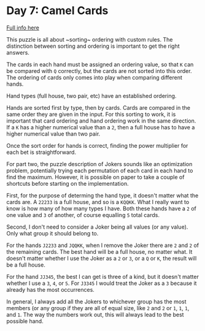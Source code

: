 # Day 7: Camel Cards

[Full info here](https://adventofcode.com/2023/day/7)

This puzzle is all about ~sorting~ ordering with custom rules. The distinction between
sorting and ordering is important to get the right answers.

The cards in each hand must be assigned an ordering value, so that `K` can be compared
with `Q` correctly, but the cards are not sorted into this order. The ordering of
cards only comes into play when comparing different hands.

Hand types (full house, two pair, etc) have an established ordering.

Hands are sorted first by type, then by cards. Cards are compared in the same order
they are given in the input. For this sorting to work, it is important that card ordering
and hand ordering work in the same direction. If a `K` has a higher numerical value
than a `2`, then a full house has to have a higher numerical value than two pair.

Once the sort order for hands is correct, finding the power multiplier for each bet is
straightforward.

For part two, the puzzle description of Jokers sounds like an optimization problem,
potentially trying each permutation of each card in each hand to find the maximum.
However, it is possible on paper to take a couple of shortcuts before starting on the
implementation.

First, for the purpose of determing the hand type, it doesn't matter what the cards
are. A `22233` is a full house, and so is a `KQQKK`. What I really want to know is
how many of how many types I have. Both these hands have a `2` of one value and `3` of
another, of course equalling `5` total cards.

Second, I don't need to consider a Joker being all values (or any value). Only what
group it should belong to.

For the hands `J2233` and `JQQKK`, when I remove the Joker there are `2` and `2` of
the remaining cards. The best hand will be a full house, no matter what. It doesn't
matter whether I use the Joker as a `2` or `3`, or a `Q` or `K`, the result will be
a full house.

For the hand `JJ345`, the best I can get is three of a kind, but it doesn't matter
whether I use a `3`, `4`, or `5`. For `J3345` I would treat the Joker as a `3` because
it already has the most occurrences.

In general, I always add all the Jokers to whichever group has the most members (or
any group if they are all of equal size, like `2` and `2` or `1`, `1`, `1`, and  `1`.
The way the numbers work out, this will always lead to the best possible hand.


